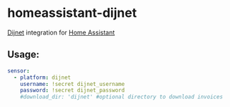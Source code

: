 # homeassistant-dijnet
[Dijnet](https://www.dijnet.hu/) integration for [Home Assistant](https://www.home-assistant.io/)

## Usage:
```yaml
sensor:
  - platform: dijnet
    username: !secret dijnet_username
    password: !secret dijnet_password
    #download_dir: 'dijnet' #optional directory to download invoices
```